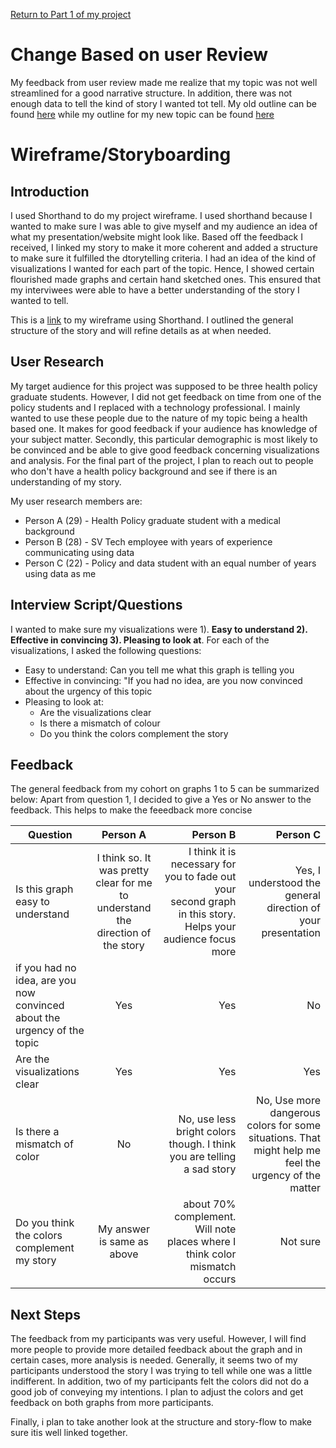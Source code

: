 [Return to Part 1 of my project](https://toorel.github.io/Toorese-Portfolio/finalprojectrejig)

#  Change Based on user Review

My feedback from user review made me realize that my topic was not well streamlined for a good narrative structure. In addition, there was not enough data to tell the kind of story I wanted tot tell. My old outline can be found [here](https://toorel.github.io/Toorese-Portfolio/finalprojectone) while my outline for my new topic can be found [here](https://toorel.github.io/Toorese-Portfolio/finalprojectrejig)

# Wireframe/Storyboarding

## Introduction

I used Shorthand to do my project wireframe. I used shorthand because I wanted to make sure I was able to give myself and my audience an idea of what my presentation/website might look like. Based off the feedback I received, I linked my story to make it more coherent and added a structure to make sure it fulfilled the dtorytelling criteria. I had an idea of the kind of visualizations I wanted for each part of the topic. Hence, I showed certain flourished made graphs and certain hand sketched ones. This ensured that my interviwees were able to have a better understanding of the story I wanted to tell.

This is a [link](https://shorthand.com/organisations/JSrgFWI7zn/stories/RE6SdRsB01) to my wireframe using Shorthand. I outlined the general structure of the story and will refine details as at when needed.

## User Research

My target audience for this project was supposed to be three health policy graduate students. However, I did not get feedback on time from one of the policy students and I replaced with a technology professional. I mainly wanted to use these people due to the nature of my topic being a health based one. It makes for good feedback if your audience has knowledge of your subject matter. Secondly, this particular demographic is most likely to be convinced and be able to give good feedback concerning visualizations and analysis. For the final part of the project, I plan to reach out to people who don't have a health policy background and see if there is an understanding of my story.

My user research members are:
- Person A (29) - Health Policy graduate student with a medical background
- Person B (28) - SV Tech employee with years of experience communicating using data
- Person C (22) - Policy and data student with an equal number of years using data as me

## Interview Script/Questions
I wanted to make sure my visualizations were 1). **Easy to understand 2). Effective in convincing 3). Pleasing to look at**. For each of the visualizations, I asked the following questions:
- Easy to understand: Can you tell me what this graph is telling you
- Effective in convincing: "If you had no idea, are you now convinced about the urgency of this topic
- Pleasing to look at: 
    - Are the visualizations clear
    - Is there a mismatch of colour
    - Do you think the colors complement the story
 
## Feedback
The general feedback from my cohort on graphs 1 to 5 can be summarized below:
Apart from question 1, I decided to give a Yes or No answer to the feedback. This helps to make the feeedback more concise

| Question                        | Person A      | Person B        |   Person C                                                    |
| --------------------------------|:-------------:| ---------------:|--------------------------------------------------------------:|
| Is this graph easy to understand |I think so. It was pretty clear for me to <br> understand the direction of the story | I think it is necessary for you to fade out your<br> second graph in this story. Helps your audience focus more|Yes, I understood the general direction of your presentation|
| if you had no idea, are you <br> now convinced about the <br> urgency of the topic | Yes | Yes | No |                          
| Are the visualizations clear | Yes  |  Yes | Yes |
| Is there a mismatch of color|No | No, use less bright colors though. I think you are telling a sad story| No, Use more dangerous colors for some situations. That might help me feel the urgency of the matter|
|Do you think the colors complement my story| My answer is same as above | about 70% complement. Will note places where I think color mismatch occurs | Not sure|

## Next Steps
The feedback from my participants was very useful. However, I will find more people to provide more detailed feedback about the graph and in certain cases, more analysis is needed. Generally, it seems two of my participants understood the story I was trying to tell while one was a little indifferent. In addition, two of my participants felt the colors did not do a good job of conveying my intentions. I plan to adjust the colors and get feedback on both graphs from more participants.

Finally, i plan to take another look at the structure and story-flow to make sure itis well linked together.
